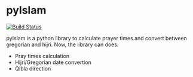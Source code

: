 pyIslam
===========
[![Build Status](https://travis-ci.org/a-bougouffa/pyIslam.svg?branch=master)](https://travis-ci.org/a-bougouffa/pyIslam)

pyIslam is a python library to calculate prayer times and convert between gregorian and hijri.
Now, the library can does:

* Pray times calculation
* Hijri/Gregorian date convertion
* Qibla direction
